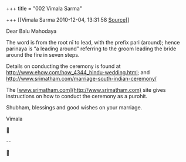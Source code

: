 +++
title = "002 Vimala Sarma"

+++
[[Vimala Sarma	2010-12-04, 13:31:58 [Source](https://groups.google.com/g/samskrita/c/VnoRHPEUcqQ)]]



Dear Balu Mahodaya

The word is from the root nī to lead, with the prefix pari (around); hence parinaya is “a leading around” referring to the groom leading the bride around the fire in seven steps.

Details on conducting the ceremony is found at
<http://www.ehow.com/how_4344_hindu-wedding.html>; and <http://www.srimatham.com/marriage-south-indian-ceremony/>

The [www.srimatham.com](http://www.srimatham.com) site gives instructions on how to conduct the ceremony as a purohit.

Shubham, blessings and good wishes on your marriage.

Vimala



--  



